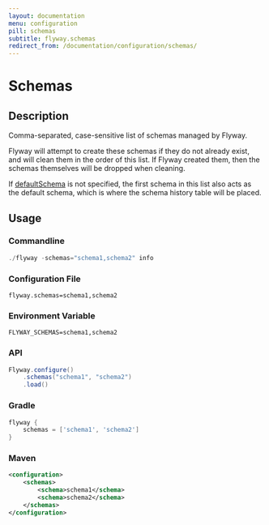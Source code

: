 ```yaml
---
layout: documentation
menu: configuration
pill: schemas
subtitle: flyway.schemas
redirect_from: /documentation/configuration/schemas/
---
```


# Schemas

## Description
Comma-separated, case-sensitive list of schemas managed by Flyway.

Flyway will attempt to create these schemas if they do not already exist, and will clean them in the order of this list.
If Flyway created them, then the schemas themselves will be dropped when cleaning.

If [defaultSchema](/documentation/configuration/parameters/defaultSchema) is not specified, the first schema in this
list also acts as the default schema, which is where the schema history table will be placed.

## Usage

### Commandline
```powershell
./flyway -schemas="schema1,schema2" info
```

### Configuration File
```properties
flyway.schemas=schema1,schema2
```

### Environment Variable
```properties
FLYWAY_SCHEMAS=schema1,schema2
```

### API
```java
Flyway.configure()
    .schemas("schema1", "schema2")
    .load()
```

### Gradle
```groovy
flyway {
    schemas = ['schema1', 'schema2']
}
```

### Maven
```xml
<configuration>
    <schemas>
        <schema>schema1</schema>
        <schema>schema2</schema>
    </schemas>
</configuration>
```